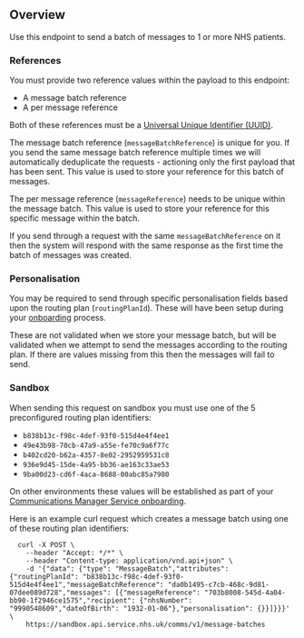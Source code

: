 ## Overview

Use this endpoint to send a batch of messages to 1 or more NHS patients.

### References

You must provide two reference values within the payload to this endpoint:

* A message batch reference
* A per message reference

Both of these references must be a [Universal Unique Identifier (UUID)](https://en.wikipedia.org/wiki/Universally_unique_identifier).

The message batch reference (`messageBatchReference`) is unique for you. If you send the same message batch reference multiple times we will automatically deduplicate the requests - actioning only the first payload that has been sent. This value is used to store your reference for this batch of messages.

The per message reference (`messageReference`) needs to be unique within the message batch. This value is used to store your reference for this specific message within the batch.

If you send through a request with the same `messageBatchReference` on it then the system will respond with the same response as the first time the batch of messages was created.

### Personalisation

You may be required to send through specific personalisation fields based upon the routing plan (`routingPlanId`). These will have been setup during your [onboarding](#overview--onboarding) process.

These are not validated when we store your message batch, but will be validated when we attempt to send the messages according to the routing plan. If there are values missing from this then the messages will fail to send.

### Sandbox

When sending this request on sandbox you must use one of the 5 preconfigured routing plan identifiers:

* `b838b13c-f98c-4def-93f0-515d4e4f4ee1`
* `49e43b98-70cb-47a9-a55e-fe70c9a6f77c`
* `b402cd20-b62a-4357-8e02-2952959531c8`
* `936e9d45-15de-4a95-bb36-ae163c33ae53`
* `9ba00d23-cd6f-4aca-8688-00abc85a7980`

On other environments these values will be established as part of your [Communications Manager Service onboarding](#overview--onboarding).

Here is an example curl request which creates a message batch using one of these routing plan identifiers:

```
  curl -X POST \
    --header "Accept: */*" \
    --header "Content-type: application/vnd.api+json" \
    -d '{"data": {"type": "MessageBatch","attributes": {"routingPlanId": "b838b13c-f98c-4def-93f0-515d4e4f4ee1","messageBatchReference": "da0b1495-c7cb-468c-9d81-07dee089d728","messages": [{"messageReference": "703b8008-545d-4a04-bb90-1f2946ce1575","recipient": {"nhsNumber": "9990548609","dateOfBirth": "1932-01-06"},"personalisation": {}}]}}}' \
    https://sandbox.api.service.nhs.uk/comms/v1/message-batches
```